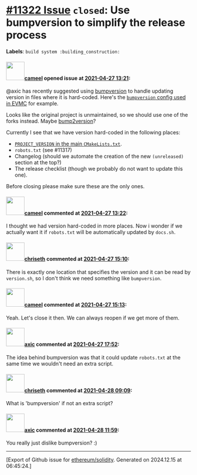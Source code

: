 # [\#11322 Issue](https://github.com/ethereum/solidity/issues/11322) `closed`: Use bumpversion to simplify the release process
**Labels**: `build system :building_construction:`


#### <img src="https://avatars.githubusercontent.com/u/137030?v=4" width="50">[cameel](https://github.com/cameel) opened issue at [2021-04-27 13:21](https://github.com/ethereum/solidity/issues/11322):

@axic has recently suggested using [bumpversion](https://pypi.org/project/bumpversion/) to handle updating version in files where it is hard-coded. Here's the [`bumpversion` config used in EVMC](https://github.com/ethereum/evmc/blob/master/.bumpversion.cfg) for example.

Looks like the original project is unmaintained, so we should use one of the forks instead. Maybe [bump2version](https://pypi.org/project/bump2version/)?

Currently I see that we have version hard-coded in the following places:
- [`PROJECT_VERSION` in the main `CMakeLists.txt`](https://github.com/ethereum/solidity/blob/v0.8.4/CMakeLists.txt#L24).
- `robots.txt` (see #11317)
- Changelog (should we automate the creation of the new `(unreleased)` section at the top?)
- The release checklist (though we probably do not want to update this one).

Before closing please make sure these are the only ones.

#### <img src="https://avatars.githubusercontent.com/u/137030?v=4" width="50">[cameel](https://github.com/cameel) commented at [2021-04-27 13:22](https://github.com/ethereum/solidity/issues/11322#issuecomment-827602400):

I thought we had version hard-coded in more places. Now i wonder if we actually want it if `robots.txt` will be automatically updated by `docs.sh`.

#### <img src="https://avatars.githubusercontent.com/u/9073706?v=4" width="50">[chriseth](https://github.com/chriseth) commented at [2021-04-27 15:10](https://github.com/ethereum/solidity/issues/11322#issuecomment-827686706):

There is exactly one location that specifies the version and it can be read by `version.sh`, so I don't think we need something like `bumpversion`.

#### <img src="https://avatars.githubusercontent.com/u/137030?v=4" width="50">[cameel](https://github.com/cameel) commented at [2021-04-27 15:13](https://github.com/ethereum/solidity/issues/11322#issuecomment-827688404):

Yeah. Let's close it then. We can always reopen if we get more of them.

#### <img src="https://avatars.githubusercontent.com/u/20340?v=4" width="50">[axic](https://github.com/axic) commented at [2021-04-27 17:52](https://github.com/ethereum/solidity/issues/11322#issuecomment-827797188):

The idea behind bumpversion was that it could update `robots.txt` at the same time we wouldn't need an extra script.

#### <img src="https://avatars.githubusercontent.com/u/9073706?v=4" width="50">[chriseth](https://github.com/chriseth) commented at [2021-04-28 09:09](https://github.com/ethereum/solidity/issues/11322#issuecomment-828291183):

What is 'bumpversion' if not an extra script?

#### <img src="https://avatars.githubusercontent.com/u/20340?v=4" width="50">[axic](https://github.com/axic) commented at [2021-04-28 11:59](https://github.com/ethereum/solidity/issues/11322#issuecomment-828396143):

You really just dislike bumpversion? :)


-------------------------------------------------------------------------------



[Export of Github issue for [ethereum/solidity](https://github.com/ethereum/solidity). Generated on 2024.12.15 at 06:45:24.]
